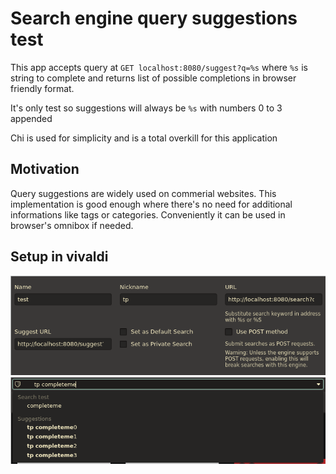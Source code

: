 # Search engine query suggestions test

This app accepts query at `GET localhost:8080/suggest?q=%s` where `%s` is string to complete and returns list of possible completions in browser friendly format.

It's only test so suggestions will always be `%s` with numbers 0 to 3 appended

Chi is used for simplicity and is a total overkill for this application

## Motivation
Query suggestions are widely used on commerial websites. This implementation is good enough where there's no need for additional informations like tags or categories.  Conveniently it can be used in browser's omnibox if needed. 

## Setup in vivaldi
![vivaldi setup](./preview_vivaldi_settings.png)
![suggestions preview](./preview_vivaldi.png)
